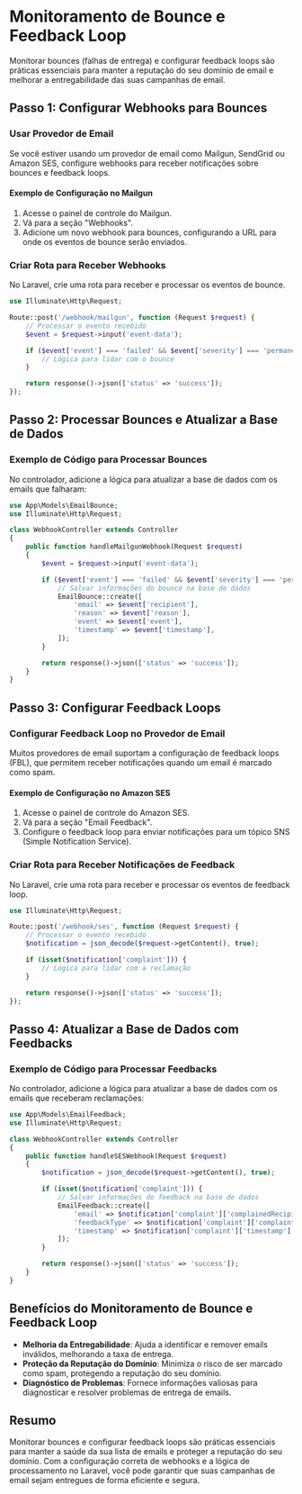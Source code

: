 # Monitoramento de Bounce e Feedback Loop

Monitorar bounces (falhas de entrega) e configurar feedback loops são práticas essenciais para manter a reputação do seu domínio de email e melhorar a entregabilidade das suas campanhas de email.

## Passo 1: Configurar Webhooks para Bounces

### Usar Provedor de Email

Se você estiver usando um provedor de email como Mailgun, SendGrid ou Amazon SES, configure webhooks para receber notificações sobre bounces e feedback loops.

#### Exemplo de Configuração no Mailgun

1. Acesse o painel de controle do Mailgun.
2. Vá para a seção "Webhooks".
3. Adicione um novo webhook para bounces, configurando a URL para onde os eventos de bounce serão enviados.

### Criar Rota para Receber Webhooks

No Laravel, crie uma rota para receber e processar os eventos de bounce.

```php
use Illuminate\Http\Request;

Route::post('/webhook/mailgun', function (Request $request) {
    // Processar o evento recebido
    $event = $request->input('event-data');

    if ($event['event'] === 'failed' && $event['severity'] === 'permanent') {
        // Lógica para lidar com o bounce
    }

    return response()->json(['status' => 'success']);
});
```

## Passo 2: Processar Bounces e Atualizar a Base de Dados

### Exemplo de Código para Processar Bounces

No controlador, adicione a lógica para atualizar a base de dados com os emails que falharam:

```php
use App\Models\EmailBounce;
use Illuminate\Http\Request;

class WebhookController extends Controller
{
    public function handleMailgunWebhook(Request $request)
    {
        $event = $request->input('event-data');

        if ($event['event'] === 'failed' && $event['severity'] === 'permanent') {
            // Salvar informações do bounce na base de dados
            EmailBounce::create([
                'email' => $event['recipient'],
                'reason' => $event['reason'],
                'event' => $event['event'],
                'timestamp' => $event['timestamp'],
            ]);
        }

        return response()->json(['status' => 'success']);
    }
}
```

## Passo 3: Configurar Feedback Loops

### Configurar Feedback Loop no Provedor de Email

Muitos provedores de email suportam a configuração de feedback loops (FBL), que permitem receber notificações quando um email é marcado como spam.

#### Exemplo de Configuração no Amazon SES

1. Acesse o painel de controle do Amazon SES.
2. Vá para a seção "Email Feedback".
3. Configure o feedback loop para enviar notificações para um tópico SNS (Simple Notification Service).

### Criar Rota para Receber Notificações de Feedback

No Laravel, crie uma rota para receber e processar os eventos de feedback loop.

```php
use Illuminate\Http\Request;

Route::post('/webhook/ses', function (Request $request) {
    // Processar o evento recebido
    $notification = json_decode($request->getContent(), true);

    if (isset($notification['complaint'])) {
        // Lógica para lidar com a reclamação
    }

    return response()->json(['status' => 'success']);
});
```

## Passo 4: Atualizar a Base de Dados com Feedbacks

### Exemplo de Código para Processar Feedbacks

No controlador, adicione a lógica para atualizar a base de dados com os emails que receberam reclamações:

```php
use App\Models\EmailFeedback;
use Illuminate\Http\Request;

class WebhookController extends Controller
{
    public function handleSESWebhook(Request $request)
    {
        $notification = json_decode($request->getContent(), true);

        if (isset($notification['complaint'])) {
            // Salvar informações do feedback na base de dados
            EmailFeedback::create([
                'email' => $notification['complaint']['complainedRecipients'][0]['emailAddress'],
                'feedbackType' => $notification['complaint']['complaintFeedbackType'],
                'timestamp' => $notification['complaint']['timestamp'],
            ]);
        }

        return response()->json(['status' => 'success']);
    }
}
```

## Benefícios do Monitoramento de Bounce e Feedback Loop

- **Melhoria da Entregabilidade**: Ajuda a identificar e remover emails inválidos, melhorando a taxa de entrega.
- **Proteção da Reputação do Domínio**: Minimiza o risco de ser marcado como spam, protegendo a reputação do seu domínio.
- **Diagnóstico de Problemas**: Fornece informações valiosas para diagnosticar e resolver problemas de entrega de emails.

## Resumo

Monitorar bounces e configurar feedback loops são práticas essenciais para manter a saúde da sua lista de emails e proteger a reputação do seu domínio. Com a configuração correta de webhooks e a lógica de processamento no Laravel, você pode garantir que suas campanhas de email sejam entregues de forma eficiente e segura.
